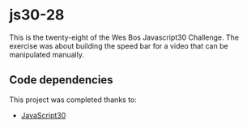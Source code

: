 # js30-28

This is the twenty-eight of the Wes Bos Javascript30 Challenge. The exercise was about building the speed bar for a video that can be manipulated manually.

## Code dependencies

This project was completed thanks to:
- [JavaScript30][1]

[1]: https://javascript30.com/